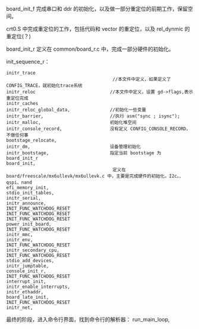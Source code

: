 board_init_f 完成串口和 ddr 的初始化，以及做一部分重定位的前期工作，保留空间。  

crt0.S 中完成重定位的工作，包括代码和 vector 的重定位，以及 rel_dynmic 的重定位(？)

board_init_r 定义在 common/board_r.c 中，完成一部分硬件的初始化。 

init_sequence_r：

    initr_trace                               
                                            //本文件中定义，如果定义了 CONFIG_TRACE，就初始化trace系统
    initr_reloc                            //本文件中定义，设置 gd->flags,表示重定位完成
    initr_caches
    initr_reloc_global_data,               //初始化一些变量
    initr_barrier,                         //执行 asm("sync ; isync");
    initr_malloc,                          初始化堆空间
    initr_console_record,                  没有定义 CONFIG_CONSOLE_RECORD，不做任何事
    bootstage_relocate,                    
    initr_dm,                              设备管理初始化
    initr_bootstage,                       指定当前 bootstage 为 board_init_r
    board_init,                            
                                            定义在 board/freescale/mx6ullevk/mx6ullevk.c 中，主要是完成硬件的初始化，I2c。、qspi、nand
    efi_memory_init,                        
    stdio_init_tables, 
    initr_serial,
    initr_announce,
    INIT_FUNC_WATCHDOG_RESET
    INIT_FUNC_WATCHDOG_RESET
    INIT_FUNC_WATCHDOG_RESET
    power_init_board,
    INIT_FUNC_WATCHDOG_RESET
    initr_mmc,
    initr_env,
    INIT_FUNC_WATCHDOG_RESET
    initr_secondary_cpu,
    INIT_FUNC_WATCHDOG_RESET
    stdio_add_devices,
    initr_jumptable,
    console_init_r,
    INIT_FUNC_WATCHDOG_RESET
    interrupt_init,
    initr_enable_interrupts,
    initr_ethaddr,
    board_late_init,
    INIT_FUNC_WATCHDOG_RESET
    initr_net,



最终的阶段，进入命令行界面，找到命令行的解析器：
    run_main_loop,







